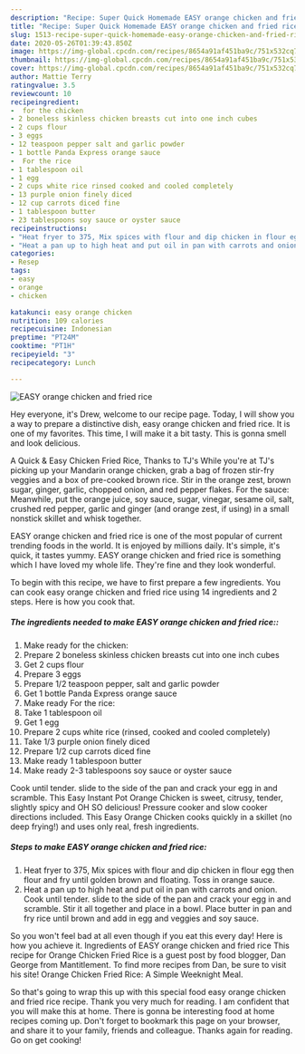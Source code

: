 ```yaml
---
description: "Recipe: Super Quick Homemade EASY orange chicken and fried rice"
title: "Recipe: Super Quick Homemade EASY orange chicken and fried rice"
slug: 1513-recipe-super-quick-homemade-easy-orange-chicken-and-fried-rice
date: 2020-05-26T01:39:43.850Z
image: https://img-global.cpcdn.com/recipes/8654a91af451ba9c/751x532cq70/easy-orange-chicken-and-fried-rice-recipe-main-photo.jpg
thumbnail: https://img-global.cpcdn.com/recipes/8654a91af451ba9c/751x532cq70/easy-orange-chicken-and-fried-rice-recipe-main-photo.jpg
cover: https://img-global.cpcdn.com/recipes/8654a91af451ba9c/751x532cq70/easy-orange-chicken-and-fried-rice-recipe-main-photo.jpg
author: Mattie Terry
ratingvalue: 3.5
reviewcount: 10
recipeingredient:
-  for the chicken
- 2 boneless skinless chicken breasts cut into one inch cubes
- 2 cups flour
- 3 eggs
- 12 teaspoon pepper salt and garlic powder
- 1 bottle Panda Express orange sauce
-  For the rice
- 1 tablespoon oil
- 1 egg
- 2 cups white rice rinsed cooked and cooled completely
- 13 purple onion finely diced
- 12 cup carrots diced fine
- 1 tablespoon butter
- 23 tablespoons soy sauce or oyster sauce
recipeinstructions:
- "Heat fryer to 375, Mix spices with flour and dip chicken in flour egg then flour and fry until golden brown and floating. Toss in orange sauce."
- "Heat a pan up to high heat and put oil in pan with carrots and onion. Cook until tender. slide to the side of the pan and crack your egg in and scramble. Stir it all together and place in a bowl. Place butter in pan and fry rice until brown and add in egg and veggies and soy sauce."
categories:
- Resep
tags:
- easy
- orange
- chicken

katakunci: easy orange chicken
nutrition: 109 calories
recipecuisine: Indonesian
preptime: "PT24M"
cooktime: "PT1H"
recipeyield: "3"
recipecategory: Lunch

---
```



![EASY orange chicken and fried rice](https://img-global.cpcdn.com/recipes/8654a91af451ba9c/751x532cq70/easy-orange-chicken-and-fried-rice-recipe-main-photo.jpg)

Hey everyone, it's Drew, welcome to our recipe page. Today, I will show you a way to prepare a distinctive dish, easy orange chicken and fried rice. It is one of my favorites. This time, I will make it a bit tasty. This is gonna smell and look delicious.

A Quick &amp; Easy Chicken Fried Rice, Thanks to TJ&#39;s While you&#39;re at TJ&#39;s picking up your Mandarin orange chicken, grab a bag of frozen stir-fry veggies and a box of pre-cooked brown rice. Stir in the orange zest, brown sugar, ginger, garlic, chopped onion, and red pepper flakes. For the sauce: Meanwhile, put the orange juice, soy sauce, sugar, vinegar, sesame oil, salt, crushed red pepper, garlic and ginger (and orange zest, if using) in a small nonstick skillet and whisk together.

EASY orange chicken and fried rice is one of the most popular of current trending foods in the world. It is enjoyed by millions daily. It's simple, it's quick, it tastes yummy. EASY orange chicken and fried rice is something which I have loved my whole life. They're fine and they look wonderful.


To begin with this recipe, we have to first prepare a few ingredients. You can cook easy orange chicken and fried rice using 14 ingredients and 2 steps. Here is how you cook that.

##### The ingredients needed to make EASY orange chicken and fried rice::

1. Make ready  for the chicken:
1. Prepare 2 boneless skinless chicken breasts cut into one inch cubes
1. Get 2 cups flour
1. Prepare 3 eggs
1. Prepare 1/2 teaspoon pepper, salt and garlic powder
1. Get 1 bottle Panda Express orange sauce
1. Make ready  For the rice:
1. Take 1 tablespoon oil
1. Get 1 egg
1. Prepare 2 cups white rice (rinsed, cooked and cooled completely)
1. Take 1/3 purple onion finely diced
1. Prepare 1/2 cup carrots diced fine
1. Make ready 1 tablespoon butter
1. Make ready 2-3 tablespoons soy sauce or oyster sauce


Cook until tender. slide to the side of the pan and crack your egg in and scramble. This Easy Instant Pot Orange Chicken is sweet, citrusy, tender, slightly spicy and OH SO delicious! Pressure cooker and slow cooker directions included. This Easy Orange Chicken cooks quickly in a skillet (no deep frying!) and uses only real, fresh ingredients. 

##### Steps to make EASY orange chicken and fried rice:

1. Heat fryer to 375, Mix spices with flour and dip chicken in flour egg then flour and fry until golden brown and floating. Toss in orange sauce.
1. Heat a pan up to high heat and put oil in pan with carrots and onion. Cook until tender. slide to the side of the pan and crack your egg in and scramble. Stir it all together and place in a bowl. Place butter in pan and fry rice until brown and add in egg and veggies and soy sauce.


So you won&#39;t feel bad at all even though if you eat this every day! Here is how you achieve it. Ingredients of EASY orange chicken and fried rice This recipe for Orange Chicken Fried Rice is a guest post by food blogger, Dan George from Mantitlement. To find more recipes from Dan, be sure to visit his site! Orange Chicken Fried Rice: A Simple Weeknight Meal. 

So that's going to wrap this up with this special food easy orange chicken and fried rice recipe. Thank you very much for reading. I am confident that you will make this at home. There is gonna be interesting food at home recipes coming up. Don't forget to bookmark this page on your browser, and share it to your family, friends and colleague. Thanks again for reading. Go on get cooking!
